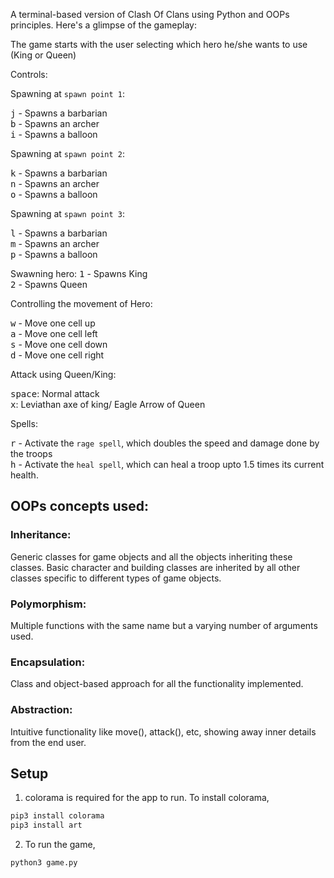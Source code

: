 <!-- # Name here -->

A terminal-based version of Clash Of Clans using Python and OOPs principles. Here's a glimpse of the gameplay:

<!-- <p align="center">
    <img src="gameplay.gif" width="512"/>
</p> -->


The game starts with the user selecting which hero he/she wants to use (King or Queen)

Controls:

Spawning at ``spawn point 1``:

<kbd>j</kbd> - Spawns a barbarian <br>
<kbd>b</kbd> - Spawns an archer <br>
<kbd>i</kbd> - Spawns a balloon <br>

Spawning at ``spawn point 2``:

<kbd>k</kbd> - Spawns a barbarian <br>
<kbd>n</kbd> - Spawns an archer <br>
<kbd>o</kbd> - Spawns a balloon <br>

Spawning at ``spawn point 3``:

<kbd>l</kbd> - Spawns a barbarian <br>
<kbd>m</kbd> - Spawns an archer <br>
<kbd>p</kbd> - Spawns a balloon <br>

Swawning hero:
<kbd>1</kbd> - Spawns King <br>
<kbd>2</kbd> - Spawns Queen <br>


Controlling the movement of Hero:

<kbd>w</kbd> - Move one cell up <br>
<kbd>a</kbd> - Move one cell left <br>
<kbd>s</kbd> - Move one cell down <br>
<kbd>d</kbd> - Move one cell right <br>

Attack using Queen/King:

<kbd>space</kbd>: Normal attack <br>
<kbd>x</kbd>: Leviathan axe of king/ Eagle Arrow of Queen

Spells:

<kbd>r</kbd> - Activate the ``rage spell``, which doubles the speed and damage done by the troops <br>
<kbd>h</kbd> - Activate the ``heal spell``, which can heal a troop upto 1.5 times its current health. <br>





## OOPs concepts used:

### Inheritance: 
Generic classes for game objects and all the objects inheriting these classes. Basic character and building classes are inherited by all other classes specific to different types of game objects.

### Polymorphism: 
Multiple functions with the same name but a varying number of arguments used.

### Encapsulation: 
Class and object-based approach for all the functionality implemented.

### Abstraction: 
Intuitive functionality like move(), attack(), etc, showing away inner details from the end user.

## Setup

1. colorama is required for the app to run. To install colorama,

```bash
pip3 install colorama
pip3 install art
```

2. To run the game,

```bash
python3 game.py
```




